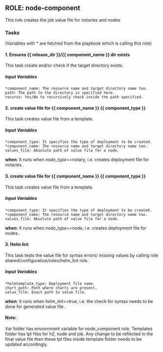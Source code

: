 ## ROLE: node-component
This role creates the job value file for notaries and nodes

### Tasks
(Variables with * are fetched from the playbook which is calling this role)
#### 1. Ensures {{ release_dir }}/{{ component_name }} dir exists
This task  create and/or check if the target directory exists.
##### Input Variables

    *component_name: The resource name and target directory name too.
    path: The path to the directory is specified here.
    recurse: Yes/No to recursively check inside the path specified.

#### 2. create value file for {{ component_name }} {{ component_type }}
This task creates value file from a template.
##### Input Variables

    *component_type: It specifies the type of deployment to be created.
    *component_name: The resource name and target directory name too.
    values_file: Absolute path of value file for a node.

**when**:  It runs when *node_type*==notary, i.e. creates deployment file for notaries .

#### 3. create value file for {{ component_name }} {{ component_type }}
This task creates value file from a template.
##### Input Variables

    *component_type: It specifies the type of deployment to be created.
    *component_name: The resource name and target directory name too.
    values_file: Absolute path of value file for a node.

**when**:  It runs when *node_type*==node, i.e. creates deployment file for nodes .

#### 3. Helm lint
This task tests the value file for syntax errors/ missing values by calling role shared/configuration/roles/helm_lint role. 
##### Input Variables

    *helmtemplate_type: Deployment file name.
    chart_path: Path where charts are present.
    value_file: Exact path to value file.

**when**:  It runs when *helm_lint*==true, i.e. the check for syntax needs to be done for generated value file .

#### Note:
 Var folder has enviornment variable for node_component role. Templates folder has tpl files for h2, node and job. Any change to be reflected in the final value file then these tpl files inside template folder needs to be updated accordingly.